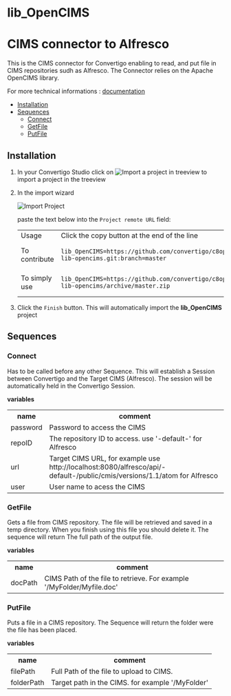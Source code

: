 


# lib_OpenCIMS

# CIMS connector to Alfresco

This is the CIMS connector for Convertigo enabling to read, and put file in CIMS repositories sudh as Alfresco. The Connector relies on the Apache OpenCIMS library.




For more technical informations : [documentation](./project.md)

- [Installation](#installation)
- [Sequences](#sequences)
    - [Connect](#connect)
    - [GetFile](#getfile)
    - [PutFile](#putfile)


## Installation

1. In your Convertigo Studio click on ![](https://github.com/convertigo/convertigo/blob/develop/eclipse-plugin-studio/icons/studio/project_import.gif?raw=true "Import a project in treeview") to import a project in the treeview
2. In the import wizard

   ![](https://github.com/convertigo/convertigo/blob/develop/eclipse-plugin-studio/tomcat/webapps/convertigo/templates/ftl/project_import_wzd.png?raw=true "Import Project")
   
   paste the text below into the `Project remote URL` field:
   <table>
     <tr><td>Usage</td><td>Click the copy button at the end of the line</td></tr>
     <tr><td>To contribute</td><td>

     ```
     lib_OpenCIMS=https://github.com/convertigo/c8oprj-lib-opencims.git:branch=master
     ```
     </td></tr>
     <tr><td>To simply use</td><td>

     ```
     lib_OpenCIMS=https://github.com/convertigo/c8oprj-lib-opencims/archive/master.zip
     ```
     </td></tr>
    </table>
3. Click the `Finish` button. This will automatically import the __lib_OpenCIMS__ project


## Sequences

### Connect

Has to be called before any other Sequence. This will establish a Session between Convertigo and the Target CIMS (Alfresco). The session will be automatically held in the Convertigo Session.

**variables**

<table>
<tr>
<th>name</th><th>comment</th>
</tr>
<tr>
<td>password</td><td>Password to access the CIMS</td>
</tr>
<tr>
<td>repoID</td><td>The repository ID to access. use '-default-' for Alfresco</td>
</tr>
<tr>
<td>url</td><td>Target CIMS URL, for example use http://localhost:8080/alfresco/api/-default-/public/cmis/versions/1.1/atom for Alfresco</td>
</tr>
<tr>
<td>user</td><td>User name to acess the CIMS</td>
</tr>
</table>

### GetFile

Gets a file from CIMS repository. The file will be retrieved and saved in a temp directory. When you finish using this file  you should delete it. The sequence will return The full path of the output file.


**variables**

<table>
<tr>
<th>name</th><th>comment</th>
</tr>
<tr>
<td>docPath</td><td>CIMS Path of the file to retrieve. For example '/MyFolder/Myfile.doc'</td>
</tr>
</table>

### PutFile

Puts a file in a CIMS repository. The Sequence will return the folder were the file has been placed.


**variables**

<table>
<tr>
<th>name</th><th>comment</th>
</tr>
<tr>
<td>filePath</td><td>Full Path of the file to upload to CIMS. </td>
</tr>
<tr>
<td>folderPath</td><td>Target path in the CIMS. for example '/MyFolder'</td>
</tr>
</table>



